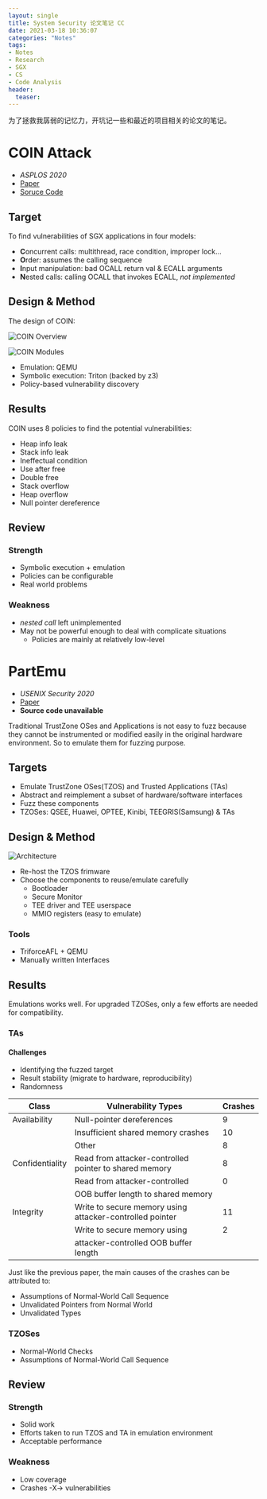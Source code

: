 ```yaml
---
layout: single
title: System Security 论文笔记 CC
date: 2021-03-18 10:36:07
categories: "Notes"
tags:
- Notes
- Research
- SGX
- CS
- Code Analysis
header:
  teaser: 
---
```


为了拯救我孱弱的记忆力，开坑记一些和最近的项目相关的论文的笔记。

# COIN Attack

- *ASPLOS 2020*
- [Paper](http://ww2.cs.fsu.edu/~khandake/paper/coin_asplos_2020.pdf)
- [Soruce Code](https://github.com/mustakimur/COIN-Attacks)

## Target

To find vulnerabilities of SGX applications in four models: 
- **C**oncurrent calls: multithread, race condition, improper lock...
- **O**rder: assumes the calling sequence
- **I**nput manipulation: bad OCALL return val & ECALL arguments
- **N**ested calls: calling OCALL that invokes ECALL, *not implemented*

## Design & Method

The design of COIN:

![COIN Overview](assets/images/CCPapers/COIN2.png)

![COIN Modules](assets/images/CCPapers/COIN3.png)

- Emulation: QEMU
- Symbolic execution: Triton (backed by z3)
- Policy-based vulnerability discovery

## Results

COIN uses 8 policies to find the potential vulnerabilities:

- Heap info leak 
- Stack info leak 
- Ineffectual condition
- Use after free
- Double free
- Stack overflow
- Heap overflow
- Null pointer dereference

## Review

### Strength

- Symbolic execution + emulation
- Policies can be configurable
- Real world problems

### Weakness

- *nested call* left unimplemented
- May not be powerful enough to deal with complicate situations
  - Policies are mainly at relatively low-level

# PartEmu

- *USENIX Security 2020*
- [Paper](https://www.usenix.org/conference/usenixsecurity20/presentation/harrison)
- **Source code unavailable**

Traditional TrustZone OSes and Applications is not easy to fuzz because they cannot be instrumented or modified easily in the original hardware environment. So to emulate them for fuzzing purpose.

## Targets

- Emulate TrustZone OSes(TZOS) and Trusted Applications (TAs) 
- Abstract and reimplement a subset of hardware/software interfaces
- Fuzz these components
- TZOSes: QSEE, Huawei, OPTEE, Kinibi, TEEGRIS(Samsung) & TAs

## Design & Method

![Architecture](assets/images/CCPapers/PARTEMU2.png)

- Re-host the TZOS frimware
- Choose the components to reuse/emulate carefully
  - Bootloader
  - Secure Monitor
  - TEE driver and TEE userspace
  - MMIO registers (easy to emulate)

### Tools

- TriforceAFL + QEMU
- Manually written Interfaces

## Results

Emulations works well. For upgraded TZOSes, only a few efforts are needed for compatibility.

### TAs

#### Challenges

- Identifying the fuzzed target
- Result stability (migrate to hardware, reproducibility)
- Randomness

| Class           | Vulnerability Types                                       | Crashes |
| --------------- | --------------------------------------------------------- | ------- |
| Availability    | Null-pointer  dereferences                                | 9       |
|                 | Insufficient shared memory crashes                        | 10      |
|                 | Other                                                     | 8       |
| Confidentiality | Read from attacker-controlled pointer  to shared memory   | 8       |
|                 | Read from attacker-controlled                             | 0       |
|                 | OOB buffer length to shared memory                        |
| Integrity       | Write to secure memory using  attacker-controlled pointer | 11      |
|                 | Write to secure memory using                              | 2       |
|                 | attacker-controlled OOB buffer length                     |         |

Just like the previous paper, the main causes of the crashes can be attributed to:
- Assumptions of Normal-World Call Sequence
- Unvalidated Pointers from Normal World
- Unvalidated Types

### TZOSes

- Normal-World Checks
- Assumptions of Normal-World Call Sequence

## Review

### Strength

- Solid work
- Efforts taken to run TZOS and TA in emulation environment
- Acceptable performance

### Weakness

- Low coverage
- Crashes -X-> vulnerabilities